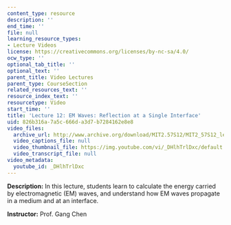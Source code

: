 ```yaml
---
content_type: resource
description: ''
end_time: ''
file: null
learning_resource_types:
- Lecture Videos
license: https://creativecommons.org/licenses/by-nc-sa/4.0/
ocw_type: ''
optional_tab_title: ''
optional_text: ''
parent_title: Video Lectures
parent_type: CourseSection
related_resources_text: ''
resource_index_text: ''
resourcetype: Video
start_time: ''
title: 'Lecture 12: EM Waves: Reflection at a Single Interface'
uid: 826b316a-7a5c-666d-a3d7-b7284162e8e8
video_files:
  archive_url: http://www.archive.org/download/MIT2.57S12/MIT2_57S12_lec12_300k.mp4
  video_captions_file: null
  video_thumbnail_file: https://img.youtube.com/vi/_DHlhTrlDxc/default.jpg
  video_transcript_file: null
video_metadata:
  youtube_id: _DHlhTrlDxc
---
```


**Description:** In this lecture, students learn to calculate the energy carried by electromagnetic (EM) waves, and understand how EM waves propagate in a medium and at an interface.

**Instructor:** Prof. Gang Chen

